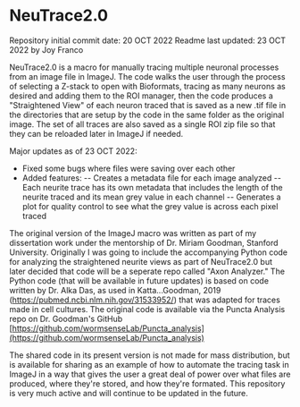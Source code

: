 # NeuTrace2.0
Repository initial commit date: 20 OCT 2022
Readme last updated: 23 OCT 2022 by Joy Franco

NeuTrace2.0 is a macro for manually tracing multiple neuronal processes from an image file in ImageJ. The code walks the user through the process of selecting a Z-stack to open with Bioformats, tracing as many neurons as desired and adding them to the ROI manager, then the code produces a "Straightened View" of each neuron traced that is saved as a new .tif file in the directories that are setup by the code in the same folder as the original image. The set of all traces are also saved as a single ROI zip file so that they can be reloaded later in ImageJ if needed.

Major updates as of 23 OCT 2022:
- Fixed some bugs where files were saving over each other
- Added features: 
  -- Creates a metadata file for each image analyzed
  -- Each neurite trace has its own metadata that includes the length of the neurite traced and its mean grey value in each channel
  -- Generates a plot for quality control to see what the grey value is across each pixel traced

The original version of the ImageJ macro was written as part of my dissertation work under the mentorship of Dr. Miriam Goodman, Stanford University. Originally I was going to include the accompanying Python code for analyzing the straightened neurite views as part of NeuTrace2.0 but later decided that code will be a seperate repo called "Axon Analyzer." The Python code (that will be available in future updates) is based on code written by Dr. Alka Das, as used in Katta...Goodman, 2019 (https://pubmed.ncbi.nlm.nih.gov/31533952/) that was adapted for traces made in cell cultures. The original code is available via the Puncta Analysis repo on Dr. Goodman's GitHub [https://github.com/wormsenseLab/Puncta_analysis](https://github.com/wormsenseLab/Puncta_analysis)

The shared code in its present version is not made for mass distribution, but is available for sharing as an example of how to automate the tracing task in ImageJ in a way that gives the user a great deal of power over what files are produced, where they're stored, and how they're formated. This repository is very much active and will continue to be updated in the future. 
